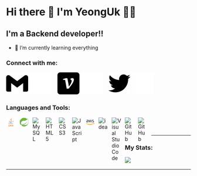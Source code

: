 <h1>
  Hi there 👋 I'm YeongUk 👨‍💻
</h1>

## I'm a Backend developer!!

- 🌱 I’m currently learning everything

### Connect with me:

[![website](./img/gmail-light.svg)](mailto:young1uk2@gmail.com#gh-light-mode-only)
[![website](./img/gmail-dark.svg)](mailto:young1uk2@gmail.com#gh-dark-mode-only)
&nbsp;&nbsp;
[![website](./img/velog-light.svg)](https://velog.io/@ukukuk2#gh-light-mode-only)
[![website](./img/velog-dark.svg)](https://velog.io/@ukukuk2#gh-dark-mode-only)
&nbsp;&nbsp;
[![website](./img/twitter-light.svg)](https://twitter.com/YeongUkJ#gh-light-mode-only)
[![website](./img/twitter-dark.svg)](https://twitter.com/YeongUkJ#gh-dark-mode-only)

### Languages and Tools:

<img align="left" alt="JAVA" width="26px" src="https://raw.githubusercontent.com/github/explore/5b3600551e122a3277c2c5368af2ad5725ffa9a1/topics/java/java.png" style="padding-right:10px;" />
<img align="left" alt="SPRING" width="26px" src="https://raw.githubusercontent.com/github/explore/5b3600551e122a3277c2c5368af2ad5725ffa9a1/topics/spring/spring.png" style="padding-right:10px;" />
<img align="left" alt="MySQL" width="26px" src="https://cdn.jsdelivr.net/gh/devicons/devicon/icons/mysql/mysql-original.svg" style="padding-right:10px;" />
<img align="left" alt="HTML5" width="26px" src="https://cdn.jsdelivr.net/gh/devicons/devicon/icons/html5/html5-original.svg" style="padding-right:10px;" />
<img align="left" alt="CSS3" width="26px" src="https://cdn.jsdelivr.net/gh/devicons/devicon/icons/css3/css3-original.svg" style="padding-right:10px;" />
<img align="left" alt="JavaScript" width="26px" src="https://cdn.jsdelivr.net/gh/devicons/devicon/icons/javascript/javascript-original.svg" style="padding-right:10px;" />
<img align="left" alt="AWS" width="26px" src="https://raw.githubusercontent.com/github/explore/5b3600551e122a3277c2c5368af2ad5725ffa9a1/topics/aws/aws.png" style="padding-right:10px;" />
<img align="left" alt="idea" width="26px" src="https://www.jetbrains.com/idea/img/idea-edu.svg" style="padding-right:10px;" />
<img align="left" alt="Visual Studio Code" width="26px" src="https://cdn.jsdelivr.net/gh/devicons/devicon/icons/vscode/vscode-original.svg" style="padding-right:10px;" />

[<img align="left" alt="GitHub" width="26px" src="https://user-images.githubusercontent.com/3369400/139447912-e0f43f33-6d9f-45f8-be46-2df5bbc91289.png" style="padding-right:10px;" />](https://twitter.com/YeongUkJ#gh-dark-mode-only)
[<img align="left" alt="GitHub" width="26px" src="https://user-images.githubusercontent.com/3369400/139448065-39a229ba-4b06-434b-bc67-616e2ed80c8f.png" style="padding-right:10px;" />](https://twitter.com/YeongUkJ#gh-light-mode-only)

<br />
<br />

---

### My Stats:

<a href="#"><img src="https://github-readme-stats.vercel.app/api?username=JYeongUk&show_icons=true&theme=tokyonight&hide_border=true" width="350"></a>
<br />

---

<!--
**alexandresanlim/alexandresanlim** is a ✨ _special_ ✨ repository because its `README.md` (this file) appears on your GitHub profile.
Here are some ideas to get you started:
- 🔭 I’m currently working on ...
- 🌱 I’m currently learning ...
- 👯 I’m looking to collaborate on ...
- 🤔 I’m looking for help with ...
- 💬 Ask me about ...
- 📫 How to reach me: ...
- 😄 Pronouns: ...
- ⚡ Fun fact: ...
-->
